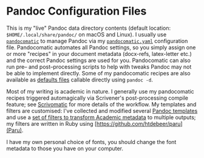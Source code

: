 # Pandoc Configuration Files #
This is my "live" Pandoc data directory contents (default location: `$HOME/.local/share/pandoc/` on macOS and Linux). I usually use [`pandocomatic`](https://github.com/htdebeer/pandocomatic) to manage Pandoc via my [`pandocomatic.yaml`](https://github.com/iandol/dotpandoc/blob/master/pandocomatic.yaml) configuration file. Pandocomatic automates all Pandoc settings, so you simply assign one or more "recipes" in your document metadata (docx-refs, latex-letter etc.) and the correct Pandoc settings are used for you. Pandocomatic can also run pre– and post–processing scripts to help with tweaks Pandoc may not be able to implement directly. Some of my pandocomatic recipes are also available as [defaults files](https://pandoc.org/MANUAL.html#defaults-files) callable directly using `pandoc -d`.

Most of my writing is academic in nature. I generally use my pandocomatic recipes triggered automagically via Scrivener's post-processing compile feature; see [Scrivomatic](https://github.com/iandol/scrivomatic) for more details of the workflow. My templates and filters are customised: I've collected and modified several [Pandoc templates](https://github.com/iandol/dotpandoc/tree/master/templates) and use a [set of filters to transform Academic metadata](https://github.com/iandol/dotpandoc/tree/master/filters) to multiple outputs; my filters are written in Ruby using [https://github.com/htdebeer/paru](Paru). 

I have my own personal choice of fonts, you should change the font metadata to those you have on your computer.
